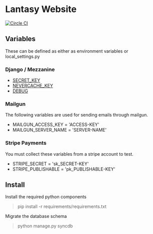 # Lantasy Website
[![Circle CI](https://circleci.com/gh/BCGamer/website/tree/master.svg?style=shield)](https://circleci.com/gh/BCGamer/website/tree/master)

## Variables
These can be defined as either as environment variables or local_settings.py

### Django / Mezzanine
* [SECRET_KEY](https://docs.djangoproject.com/en/1.8/ref/settings/#secret-key)
* [NEVERCACHE_KEY](https://github.com/stephenmcd/mezzanine/issues/802)
* [DEBUG](https://docs.djangoproject.com/en/1.8/ref/settings/#debug)

### Mailgun
The following variables are used for sending emails through mailgun.
* MAILGUN_ACCESS_KEY = 'ACCESS-KEY'
* MAILGUN_SERVER_NAME = 'SERVER-NAME'

### Stripe Payments
You must collect these variables from a stripe account to test.
* STRIPE_SECRET = 'sk_SECRET-KEY'
* STRIPE_PUBLISHABLE = 'pk_PUBLISHABLE-KEY'

## Install
Install the required python components
> pip install -r requirements/requirements.txt

Migrate the database schema
> python manage.py syncdb
